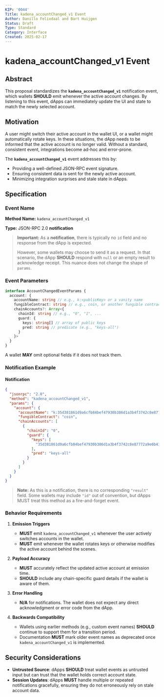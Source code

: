 ```yaml
---
KIP: '0044'
Title: kadena_accountChanged_v1 Event
Author: Danillo Felixdaal and Bart Huijgen
Status: Draft
Type: Standard
Category: Interface
Created: 2025-02-17
---
```


# kadena_accountChanged_v1 Event

## Abstract

This proposal standardizes the **`kadena_accountChanged_v1`** notification event, which wallets **SHOULD** emit whenever the active account changes. By listening to this event, dApps can immediately update the UI and state to match the newly selected account.

## Motivation

A user might switch their active account in the wallet UI, or a wallet might automatically rotate keys. In these situations, the dApp needs to be informed that the active account is no longer valid. Without a standard, consistent event, integrations become ad-hoc and error-prone.

The **`kadena_accountChanged_v1`** event addresses this by:

- Providing a well-defined JSON-RPC event signature.
- Ensuring consistent data is sent for the newly active account.
- Minimizing integration surprises and stale state in dApps.

## Specification

### Event Name

**Method Name:** `kadena_accountChanged_v1`

**Type:** JSON-RPC 2.0 **notification**

> **Important:** As a **notification**, there is typically no `id` field and no response from the dApp is expected.
>
> However, some wallets may choose to send it as a request. In that scenario, the dApp **SHOULD** respond with `null` or an empty result to acknowledge receipt. This nuance does not change the shape of `params`.

### Event Parameters

```typescript
interface AccountChangedEventParams {
  account: {
    accountName: string // e.g., k:<publicKey> or a vanity name
    fungibleContract: string // e.g., coin, or another fungible contract
    chainAccounts?: Array<{
      chainId: string // e.g., "0", "1", ...
      guard: {
        keys: string[] // array of public keys
        pred: string // predicate (e.g., "keys-all")
      }
    }>
  }
}
```

A wallet **MAY** omit optional fields if it does not track them.

### Notification Example

#### Notification

```json
{
  "jsonrpc": "2.0",
  "method": "kadena_accountChanged_v1",
  "params": {
    "account": {
      "accountName": "k:35d381861d9a6cfb84bef47930b386d1a3b4f3742c8e87772a9e6b43c0e7b5f7",
      "fungibleContract": "coin",
      "chainAccounts": [
        {
          "chainId": "0",
          "guard": {
            "keys": [
              "35d381861d9a6cfb84bef47930b386d1a3b4f3742c8e87772a9e6b43c0e7b5f7"
            ],
            "pred": "keys-all"
          }
        }
      ]
    }
  }
}
```

> **Note:** As this is a notification, there is no corresponding `"result"` field. Some wallets may include `"id"` out of convention, but dApps MUST treat this method as a fire-and-forget event.

### Behavior Requirements

1. **Emission Triggers**

   - **MUST** emit `kadena_accountChanged_v1` whenever the user actively switches accounts in the wallet.
   - **MUST** emit whenever the wallet rotates keys or otherwise modifies the active account behind the scenes.

2. **Payload Accuracy**

   - **MUST** accurately reflect the updated active account at emission time.
   - **SHOULD** include any chain-specific guard details if the wallet is aware of them.

3. **Error Handling**

   - **N/A** for notifications. The wallet does not expect any direct acknowledgment or error code from the dApp.

4. **Backwards Compatibility**
   - Wallets using earlier methods (e.g., custom event names) **SHOULD** continue to support them for a transition period.
   - Documentation **MUST** mark older event names as deprecated once `kadena_accountChanged_v1` is implemented.

## Security Considerations

- **Untrusted Source**: dApps **SHOULD** treat wallet events as untrusted input but can trust that the wallet holds correct account state.
- **Session Updates**: dApps **MUST** handle multiple or repeated notifications gracefully, ensuring they do not erroneously rely on stale account data.
